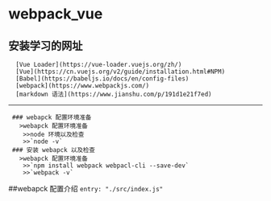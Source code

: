 # webpack_vue
   ## 安装学习的网址
      [Vue Loader](https://vue-loader.vuejs.org/zh/)
      [Vue](https://cn.vuejs.org/v2/guide/installation.html#NPM)
      [Babel](https://babeljs.io/docs/en/config-files)
      [webpack](https://www.webpackjs.com/)
      [markdown 语法](https://www.jianshu.com/p/191d1e21f7ed)
----
     ### webapck 配置环境准备
       >webapck 配置环境准备
        >>node 环境以及检查
        >>`node -v`
     ### 安装 webapck 以及检查
       >webapck 配置环境准备
        >>`npm install webpack webpacl-cli --save-dev`
        >>`webpack -v`
   ##webapck 配置介绍
      `entry: "./src/index.js"`



